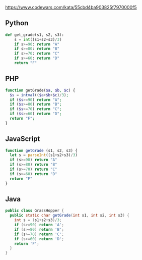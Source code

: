 https://www.codewars.com/kata/55cbd4ba903825f7970000f5

## Python
```python
def get_grade(s1, s2, s3):
    s = int((s1+s2+s3)/3)
    if s>=90: return "A"
    if s>=80: return "B"
    if s>=70: return "C"
    if s>=60: return "D"
    return "F"
```

## PHP
```php
function getGrade($a, $b, $c) {
  $s = intval(($a+$b+$c)/3);
  if ($s>=90) return "A";
  if ($s>=80) return "B";
  if ($s>=70) return "C";
  if ($s>=60) return "D";
  return "F";
}
```

## JavaScript
```js
function getGrade (s1, s2, s3) {
  let s = parseInt((s1+s2+s3)/3)
  if (s>=90) return "A"
  if (s>=80) return "B"
  if (s>=70) return "C"
  if (s>=60) return "D"
  return "F"
}
```

## Java
```java
public class GrassHopper {
  public static char getGrade(int s1, int s2, int s3) {
    int s = (s1+s2+s3)/3;
    if (s>=90) return 'A';
    if (s>=80) return 'B';
    if (s>=70) return 'C';
    if (s>=60) return 'D';
    return 'F';
  }
}
```